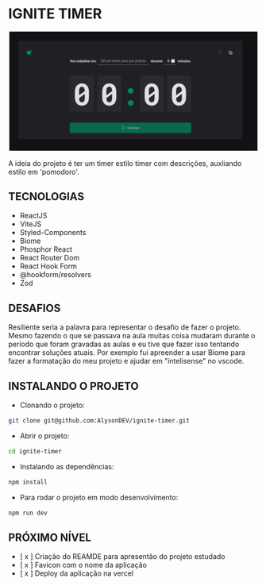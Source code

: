 # IGNITE TIMER

<div style="text-align: center">
  <img src="./.github/cover.png" width="500" />
</div>

A ideia do projeto é ter um timer estilo timer com descrições, auxliando estilo em 'pomodoro'.

## TECNOLOGIAS

 - ReactJS
 - ViteJS
 - Styled-Components
 - Biome
 - Phosphor React
 - React Router Dom
 - React Hook Form
 - @hookform/resolvers
 - Zod

## DESAFIOS

Resiliente seria a palavra para representar o desafio de fazer o projeto. Mesmo fazendo o que se passava na aula muitas coisa mudaram durante o período que foram gravadas as aulas e eu tive que fazer isso tentando encontrar soluções atuais. 
Por exemplo fui apreender a usar Biome para fazer a formatação do meu projeto e ajudar em "intelisense" no vscode.

## INSTALANDO O PROJETO

  - Clonando o projeto: 

  ```bash 
  git clone git@github.com:AlysonDEV/ignite-timer.git
  ```

  - Abrir o projeto:

  ```bash
  cd ignite-timer
  ```

  -  Instalando as dependências:

  ```bash
  npm install
  ```

  - Para rodar o projeto em modo desenvolvimento:

  ```bash
  npm run dev
  ```

## PRÓXIMO NÍVEL

  - [ x ] Criação do REAMDE para apresentão do projeto estudado
  - [ x ] Favicon com o nome da aplicação
  - [ x ] Deploy da aplicação na vercel